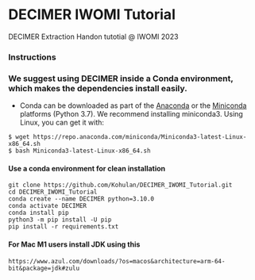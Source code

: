 # DECIMER IWOMI Tutorial
DECIMER Extraction Handon tutotial @ IWOMI 2023

### Instructions

### We suggest using DECIMER inside a Conda environment, which makes the dependencies install easily.
- Conda can be downloaded as part of the [Anaconda](https://www.anaconda.com/) or the [Miniconda](https://conda.io/en/latest/miniconda.html) platforms (Python 3.7). We recommend installing miniconda3. Using Linux, you can get it with:
```
$ wget https://repo.anaconda.com/miniconda/Miniconda3-latest-Linux-x86_64.sh
$ bash Miniconda3-latest-Linux-x86_64.sh
```

#### Use a conda environment for clean installation
```shell
git clone https://github.com/Kohulan/DECIMER_IWOMI_Tutorial.git
cd DECIMER_IWOMI_Tutorial
conda create --name DECIMER python=3.10.0
conda activate DECIMER
conda install pip
python3 -m pip install -U pip
pip install -r requirements.txt
```

#### For Mac M1 users install JDK using this
```shell
https://www.azul.com/downloads/?os=macos&architecture=arm-64-bit&package=jdk#zulu
```
